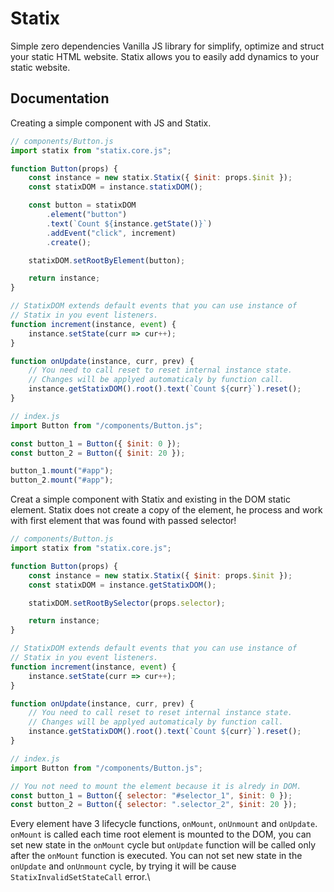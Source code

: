 # Statix
Simple zero dependencies Vanilla JS library for simplify, optimize and struct your static HTML website. Statix ​​allows you to easily add dynamics to your static website.
## Documentation
Creating a simple component with JS and Statix.
```js
// components/Button.js
import statix from "statix.core.js";

function Button(props) {
	const instance = new statix.Statix({ $init: props.$init });
	const statixDOM = instance.statixDOM();

	const button = statixDOM
		.element("button")
		.text(`Count ${instance.getState()}`)
		.addEvent("click", increment)
		.create();

	statixDOM.setRootByElement(button);

	return instance;
}

// StatixDOM extends default events that you can use instance of
// Statix in you event listeners.
function increment(instance, event) {
	instance.setState(curr => cur++);
}

function onUpdate(instance, curr, prev) {
	// You need to call reset to reset internal instance state.
	// Changes will be applyed automaticaly by function call.
	instance.getStatixDOM().root().text(`Count ${curr}`).reset();
}

// index.js
import Button from "/components/Button.js";

const button_1 = Button({ $init: 0 });
const button_2 = Button({ $init: 20 });

button_1.mount("#app");
button_2.mount("#app");
```
Creat a simple component with Statix and existing in the DOM static element. Statix does not create a copy of the element, he process and work with first element that was found with passed selector!
```js
// components/Button.js
import statix from "statix.core.js";

function Button(props) {
	const instance = new statix.Statix({ $init: props.$init });
	const statixDOM = instance.getStatixDOM();

	statixDOM.setRootBySelector(props.selector);

	return instance;
}

// StatixDOM extends default events that you can use instance of
// Statix in you event listeners.
function increment(instance, event) {
	instance.setState(curr => cur++);
}

function onUpdate(instance, curr, prev) {
	// You need to call reset to reset internal instance state.
	// Changes will be applyed automaticaly by function call.
	instance.getStatixDOM().root().text(`Count ${curr}`).reset();
}

// index.js
import Button from "/components/Button.js";

// You not need to mount the element because it is alredy in DOM. 
const button_1 = Button({ selector: "#selector_1", $init: 0 });
const button_2 = Button({ selector: ".selector_2", $init: 20 });
```
Every element have 3 lifecycle functions, `onMount`, `onUnmount` and `onUpdate`. `onMount` is called each time root element is mounted to the DOM, you can set new state in the `onMount` cycle but `onUpdate` function will be called only after the `onMount` function is executed. You can not set new state in the `onUpdate` and `onUnmount` cycle, by trying it will be cause `StatixInvalidSetStateCall` error.\